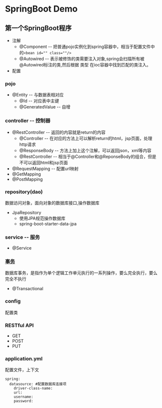 # SpringBoot Demo

## 第一个SpringBoot程序
- 注解
    - @Component -- 把普通pojo实例化到spring容器中，相当于配置文件中的`<bean id="" class=""/>`
    - @Autowired -- 表示被修饰的类需要注入对象,spring会扫描所有被@Autowired标注的类,然后根据 类型 在ioc容器中找到匹配的类注入。
- 配置

### pojo
- @Entity -- 与数据表相对应
    - @Id -- 对应表中主键
    - @GeneratedValue -- 自增
    
### controller -- 控制器
- @RestController -- 返回的内容就是return的内容
    - @Controller -- 在对应的方法上可以解析return的html，jsp页面，处理http请求
    - @ResponseBody -- 方法上加上这个注解，可以返回json，xml等内容
    - @RestController -- 相当于@Controller和@ReponseBody的组合，但是不可以返回html和jsp页面
- @RequestMapping -- 配置url映射
- @GetMapping
- @PostMapping

### repository(dao)
数据访问对象，面向对象的数据库接口,操作数据库
- JpaRepository 
    - 使用JPA规范操作数据库
    - spring-boot-starter-data-jpa
    
### service -- 服务
- @Service

### [事务](/src/main/java/com/selune/luckymoney/service/transaction.md)
数据库事务，是指作为单个逻辑工作单元执行的一系列操作，要么完全执行，要么完全不执行
- @Transactional

### config
配置类

### RESTful API
- GET
- POST
- PUT

### application.yml
配置文件，上下文
```mysql
spring:
  datasource: #配置数据库连接项
    driver-class-name:
    url:
    username:
    password:
```
